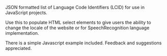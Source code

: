 JSON formatted list of Language Code Identifiers (LCID) for use in JavaScript projects.

Use this to populate HTML select elements to give users the ability to change the locale of the website or for SpeechRecognition language implementation.

There is a simple Javascript example included. Feedback and suggestions appreciated.


